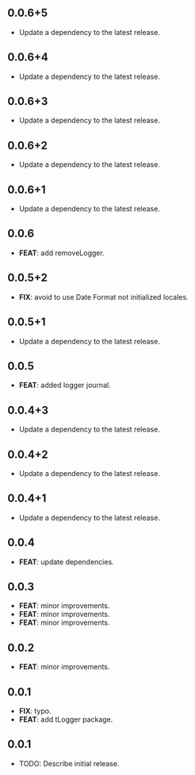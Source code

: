 ## 0.0.6+5

 - Update a dependency to the latest release.

## 0.0.6+4

 - Update a dependency to the latest release.

## 0.0.6+3

 - Update a dependency to the latest release.

## 0.0.6+2

 - Update a dependency to the latest release.

## 0.0.6+1

 - Update a dependency to the latest release.

## 0.0.6

 - **FEAT**: add removeLogger.

## 0.0.5+2

 - **FIX**: avoid to use Date Format not initialized locales.

## 0.0.5+1

 - Update a dependency to the latest release.

## 0.0.5

 - **FEAT**: added logger journal.

## 0.0.4+3

 - Update a dependency to the latest release.

## 0.0.4+2

 - Update a dependency to the latest release.

## 0.0.4+1

 - Update a dependency to the latest release.

## 0.0.4

 - **FEAT**: update dependencies.

## 0.0.3

 - **FEAT**: minor improvements.
 - **FEAT**: minor improvements.
 - **FEAT**: minor improvements.

## 0.0.2

 - **FEAT**: minor improvements.

## 0.0.1

 - **FIX**: typo.
 - **FEAT**: add tLogger package.

## 0.0.1

* TODO: Describe initial release.
